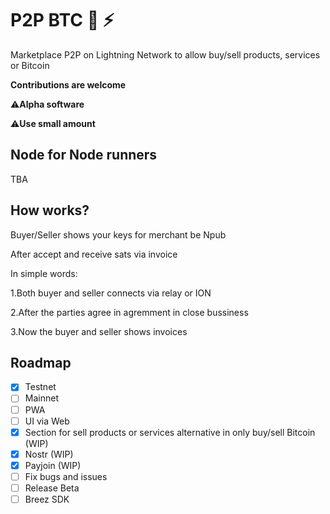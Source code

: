 # P2P BTC 🔑 ⚡

Marketplace P2P on Lightning Network to allow buy/sell products, services or Bitcoin

**Contributions are welcome**

⚠️**Alpha software**

⚠️**Use small amount**

## Node for Node runners

TBA

## How works? 

Buyer/Seller shows your keys for merchant be Npub

After accept and receive sats via invoice

In simple words:

1.Both buyer and seller connects via relay or ION

2.After the parties agree in agremment in close bussiness

3.Now the buyer and seller shows invoices

## Roadmap

- [X] Testnet
- [ ] Mainnet
- [ ] PWA
- [ ] UI via Web
- [x] Section for sell products or services alternative in only buy/sell Bitcoin (WIP)
- [x] Nostr (WIP)
- [x] Payjoin (WIP)
- [ ] Fix bugs and issues
- [ ] Release Beta
- [ ] Breez SDK
